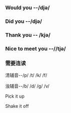 ### Would  you --/djə/

### Did you --/djə/

### Thank you -- /kjə/

### Nice to meet you --//tjə/





### 需要连读

清辅音--/p/  /t/  /k/  /f/

浊辅音--/b/  /d/  /g/  /v/

Pick it up

Shake it off